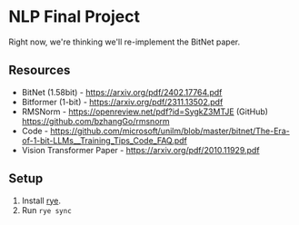 # NLP Final Project

Right now, we're thinking we'll re-implement the BitNet paper.

## Resources

- BitNet (1.58bit) - https://arxiv.org/pdf/2402.17764.pdf
- Bitformer (1-bit) - https://arxiv.org/pdf/2311.13502.pdf
- RMSNorm - https://openreview.net/pdf?id=SygkZ3MTJE (GitHub) https://github.com/bzhangGo/rmsnorm
- Code - https://github.com/microsoft/unilm/blob/master/bitnet/The-Era-of-1-bit-LLMs__Training_Tips_Code_FAQ.pdf
- Vision Transformer Paper - https://arxiv.org/pdf/2010.11929.pdf

## Setup

1. Install [rye](https://rye-up.com/guide/installation/).
2. Run `rye sync`

